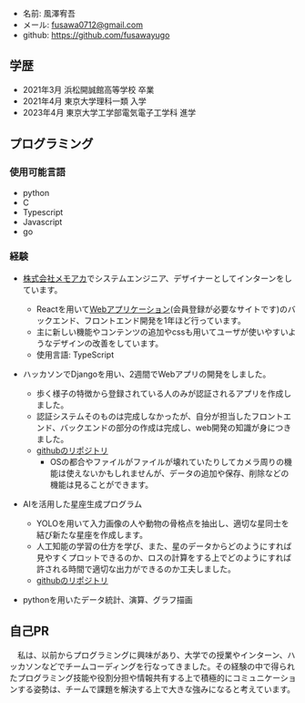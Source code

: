 - 名前: 風澤宥吾
- メール: fusawa0712@gmail.com
- github: https://github.com/fusawayugo

## 学歴
- 2021年3月 浜松開誠館高等学校 卒業
- 2021年4月 東京大学理科一類 入学
- 2023年4月 東京大学工学部電気電子工学科 進学

## プログラミング
### 使用可能言語
- python
- C
- Typescript
- Javascript
- go
### 経験
- [株式会社メモアカ](https://corp.memoaca.com/)でシステムエンジニア、デザイナーとしてインターンをしています。
    - Reactを用いて[Webアプリケーション](https://corp.memoaca.com/)(会員登録が必要なサイトです)のバックエンド、フロントエンド開発を1年ほど行っています。
    - 主に新しい機能やコンテンツの追加やcssも用いてユーザが使いやすいようなデザインの改善をしています。
    - 使用言語: TypeScript

- ハッカソンでDjangoを用い、2週間でWebアプリの開発をしました。
    - 歩く様子の特徴から登録されている人のみが認証されるアプリを作成しました。
    - 認証システムそのものは完成しなかったが、自分が担当したフロントエンド、バックエンドの部分の作成は完成し、web開発の知識が身につきました。
    - [githubのリポジトリ](https://github.com/fusawayugo/hack-U_kenken)
        - OSの都合やファイルがファイルが壊れていたりしてカメラ周りの機能は使えないかもしれませんが、データの追加や保存、削除などの機能は見ることができます。
    
- AIを活用した星座生成プログラム
    - YOLOを用いて入力画像の人や動物の骨格点を抽出し、適切な星同士を結び新たな星座を作成します。
    - 人工知能の学習の仕方を学び、また、星のデータからどのようにすれば見やすくプロットできるのか、ロスの計算をする上でどのようにすれば許される時間で適切な出力ができるのか工夫しました。
    - [githubのリポジトリ](https://github.com/fusawayugo/star_plot)


- pythonを用いたデータ統計、演算、グラフ描画

## 自己PR
　私は、以前からプログラミングに興味があり、大学での授業やインターン、ハッカソンなどでチームコーディングを行なってきました。その経験の中で得られたプログラミング技能や役割分担や情報共有する上で積極的にコミュニケーションする姿勢は、チームで課題を解決する上で大きな強みになると考えています。

